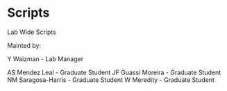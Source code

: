 # Scripts
Lab Wide Scripts

Mainted by:


Y Waizman - Lab Manager

AS Mendez Leal - Graduate Student
JF Guassi Moreira - Graduate Student
NM Saragosa-Harris - Graduate Student
W Meredity - Graduate Student
